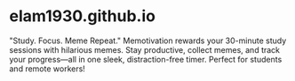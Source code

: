 # elam1930.github.io
"Study. Focus. Meme Repeat."  Memotivation rewards your 30-minute study sessions with hilarious memes. Stay productive, collect memes, and track your progress—all in one sleek, distraction-free timer. Perfect for students and remote workers!

